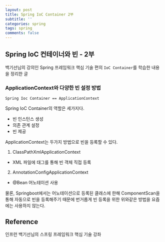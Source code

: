 ```yaml
---
layout: post
title: Spring IoC Container 2부
subtitle: ''
categories: spring
tags: spring
comments: false
---
```


## Spring IoC 컨테이너와 빈 - 2부

백기선님의 강의인 Spring 프레임워크 핵심 기술 편의 `IoC Container`를 학습한 내용을 정리한 글

### ApplicationContext와 다양한 빈 설정 방법

`Spring Ioc Container == ApplicationContext`

Spring IoC Container의 역할은 세가지다.

- 빈 인스턴스 생성
- 의존 관계 설정
- 빈 제공

ApplicationContext는 두가지 방법으로 빈을 등록할 수 있다.

1. ClassPathXmlApplicationContext
  - XML 파일에 <bean> 태그를 통해 빈 객체 직접 등록
2. AnnotationConfigApplicationContext
  - @Bean 어노테이션 사용

물론, Springboot에서는 어노테이션으로 등록된 클래스에 한해 ComponentScan을 통해 자동으로 빈을 등록해주기 때문에 번거롭게 빈 등록을 위한 위와같은 방법을 요즘에는 사용하지 않는다.

## Reference

인프런 백기선님의 스프링 프레임워크 핵심 기술 강좌
